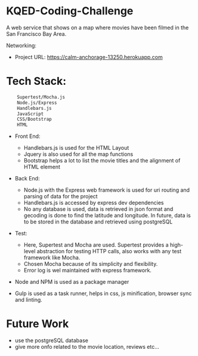 # KQED-Coding-Challenge
A web service that shows on a map where movies have been filmed in the San Francisco Bay Area.

Networking:
  - Project URL: https://calm-anchorage-13250.herokuapp.com

# Tech Stack:
```sh
    Supertest/Mocha.js
    Node.js/Express
    Handlebars.js
    JavaScript
    CSS/Bootstrap
    HTML
```
 
 - Front End:
    - Handlebars.js is used for the HTML Layout
    - Jquery is also used for all the map functions
    - Bootstrap helps a lot to list the movie titles and the alignment of HTML element
  - Back End:
    - Node.js with the Express web framework is used for uri routing and parsing of data for the project
    - Handlebars.js is accessed by express dev dependencies
    - No any database is used, data is retrieved in json format and gecoding is done to find the latitude and longitude. In future, data is to be stored in the database and retrieved using postgreSQL
  - Test:
    - Here, Supertest and Mocha are used. Supertest provides a high-level abstraction for testing HTTP calls, also works with any test framework like Mocha.
    - Chosen Mocha because of its simplicity and flexibility.
    - Error log is wel maintained with express framework.

  - Node and NPM is used as a package manager
  - Gulp is used as a task runner, helps in css, js minification, browser sync and linting.
  
# Future Work
  - use the postgreSQL database
  - give more onfo related to the movie location, reviews etc...
